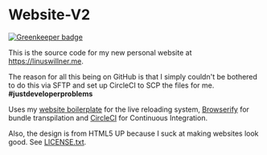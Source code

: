 # Website-V2

[![Greenkeeper badge](https://badges.greenkeeper.io/linuswillner/Website-V2.svg)](https://greenkeeper.io/)

This is the source code for my new personal website at https://linuswillner.me.

The reason for all this being on GitHub is that I simply couldn't be bothered to do this via SFTP and set up CircleCI to SCP the files for me. **#justdeveloperproblems**

Uses my [website boilerplate](https://github.com/linuswillner/website-boilerplate) for the live reloading system, [Browserify](http://browserify.org) for bundle transpilation and [CircleCI](https://circleci.com) for Continuous Integration.

Also, the design is from HTML5 UP because I suck at making websites look good. See [LICENSE.txt](public/dev/LICENSE.txt).
